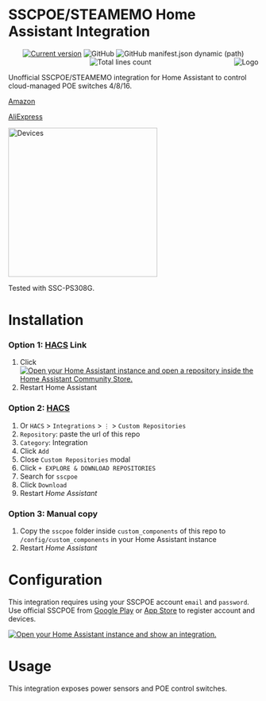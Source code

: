 # SSCPOE/STEAMEMO Home Assistant Integration

<p align="center">
  <a href="https://github.com/slydiman/sscpoe/releases"><img src="https://img.shields.io/github/v/release/slydiman/sscpoe?display_name=tag&include_prereleases&sort=semver" alt="Current version"></a>
  <img alt="GitHub" src="https://img.shields.io/github/license/slydiman/sscpoe">
  <img alt="GitHub manifest.json dynamic (path)" src="https://img.shields.io/github/manifest-json/requirements/slydiman/sscpoe%2Fmain%2Fcustom_components%2Fsscpoe?label=requirements">
  <img alt="Total lines count" src="https://tokei.rs/b1/github/slydiman/sscpoe"
</p>

<img align="right" src="https://github.com/slydiman/sscpoe/blob/main/logo.png?raw=true" alt="Logo"/>

Unofficial SSCPOE/STEAMEMO integration for Home Assistant to control cloud-managed POE switches 4/8/16.

[Amazon](https://www.amazon.com/stores/STEAMEMO/page/77A8B3BC-CC6D-49F8-B191-49E312082D49)

[AliExpress](https://aliexpress.com/item/32849723315.html)

<img src="https://github.com/slydiman/sscpoe/blob/main/devices.png?raw=true" width="300" alt="Devices"/>

Tested with SSC-PS308G.

# Installation

### Option 1: [HACS](https://hacs.xyz/) Link

1. Click [![Open your Home Assistant instance and open a repository inside the Home Assistant Community Store.](https://my.home-assistant.io/badges/hacs_repository.svg)](https://my.home-assistant.io/redirect/hacs_repository/?owner=slydiman&repository=https%3A%2F%2Fgithub.com%2Fslydiman%2Fsscpoe&category=Integration)
2. Restart Home Assistant

### Option 2: [HACS](https://hacs.xyz/)

1. Or `HACS` > `Integrations` > `⋮` > `Custom Repositories`
2. `Repository`: paste the url of this repo
3. `Category`: Integration
4. Click `Add`
5. Close `Custom Repositories` modal
6. Click `+ EXPLORE & DOWNLOAD REPOSITORIES`
7. Search for `sscpoe`
8. Click `Download`
9. Restart _Home Assistant_

### Option 3: Manual copy

1. Copy the `sscpoe` folder inside `custom_components` of this repo to `/config/custom_components` in your Home Assistant instance
2. Restart _Home Assistant_

# Configuration

This integration requires using your SSCPOE account `email` and `password`. Use official SSCPOE from [Google Play](https://play.google.com/store/apps/details?id=com.sscee.app.sscpoe) or [App Store](https://apps.apple.com/us/app/sscpoe/id1555401398) to register account and devices.

[![Open your Home Assistant instance and show an integration.](https://my.home-assistant.io/badges/integration.svg)](https://my.home-assistant.io/redirect/integration/?domain=sscpoe)

# Usage

This integration exposes power sensors and POE control switches. 
